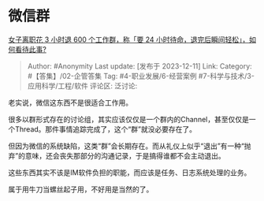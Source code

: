 # 微信群
[女子离职花 3 小时退 600 个工作群，称「要 24 小时待命，退完后瞬间轻松」，如何看待此事?](https://www.zhihu.com/question/634194746/answer/3321548919)

> Author: #Anonymity
> Last update: [发布于 2023-12-11]
> Link:
> Category: #【答集】/02-企管答集 
> Tag: #4-职业发展/6-经营案例 #7-科学与技术/3-应用科学/工程/软件 
> 评论区:
> 泛讨论:

老实说，微信这东西不是很适合工作用。

很多以群形式存在的讨论组，其实应该仅仅是一个群内的Channel，甚至仅仅是一个Thread。那件事情追踪完成了，这个“群”就没必要存在了。

但因为微信的系统缺陷，这类“群”会长期存在。而从礼仪上似乎“退出”有一种“抛弃”的意味，还会丧失那部分的沟通记录，于是搞得谁都不会主动退出。

这些东西其实不该是IM软件负担的职能，而应该是任务、日志系统处理的业务。

属于用牛刀当螺丝起子用，不好用是当然的了。
